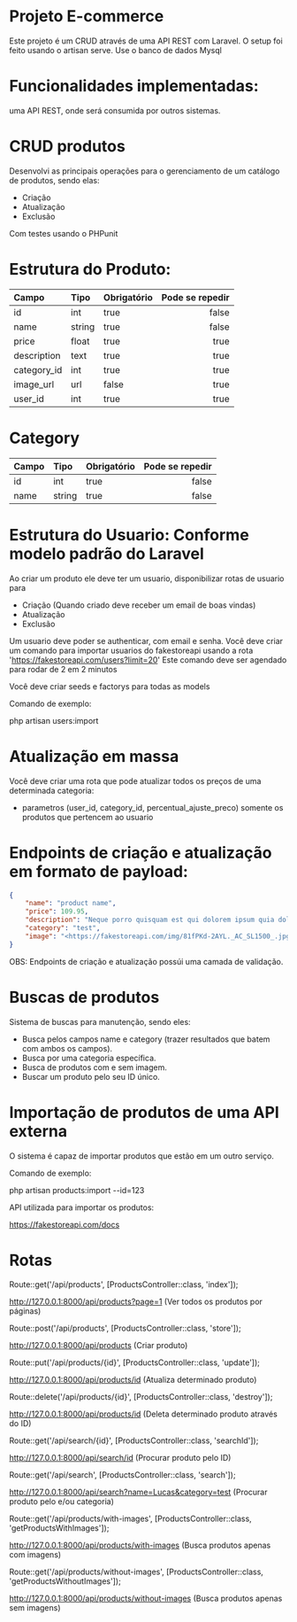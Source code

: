 # Projeto E-commerce
Este projeto é um CRUD através de uma API REST com Laravel.
O setup foi feito usando o artisan serve. Use o banco de dados Mysql


# Funcionalidades implementadas:
uma API REST, onde será consumida por outros sistemas.


# CRUD produtos
Desenvolvi as principais operações para o gerenciamento de um catálogo de produtos, sendo elas:

* Criação
* Atualização
* Exclusão

Com testes usando o PHPunit


# Estrutura do Produto:
| Campo       | Tipo      | Obrigatório     | Pode se repedir |
| :---        | :---      | :---            | ---:            |
| id          | int       | true            | false           |
| name        | string    | true            | false           |
| price       | float     | true            | true            |  
| description | text      | true            | true            |
| category_id | int       | true            | true            |
| image_url   | url       | false           | true            |
| user_id     | int       | true            | true            |

# Category
| Campo       | Tipo      | Obrigatório     | Pode se repedir |
| :---        | :---      | :---            | ---:            |
| id          | int       | true            | false           |
| name        | string    | true            | false           |

# Estrutura do Usuario: Conforme modelo padrão do Laravel
Ao criar um produto ele deve ter um usuario, disponibilizar rotas de usuario para

* Criação (Quando criado deve receber um email de boas vindas)
* Atualização
* Exclusão

Um usuario deve poder se authenticar, com email e senha.
Você deve criar um comando para importar usuarios do fakestoreapi usando a rota 'https://fakestoreapi.com/users?limit=20'
Este comando deve ser agendado para rodar de 2 em 2 minutos

Você deve criar seeds e factorys para todas as models

Comando de exemplo:

php artisan users:import

# Atualização em massa
Você deve criar uma rota que pode atualizar todos os preços de uma determinada categoria:

* parametros (user_id, category_id, percentual_ajuste_preco) somente os produtos que pertencem ao usuario


# Endpoints de criação e atualização em formato de payload:

```json
{
    "name": "product name",
    "price": 109.95,
    "description": "Neque porro quisquam est qui dolorem ipsum quia dolor sit amet, consectetur, adipisci velit...",
    "category": "test",
    "image": "<https://fakestoreapi.com/img/81fPKd-2AYL._AC_SL1500_.jpg>"
}
```

OBS: Endpoints de criação e atualização possúi uma camada de validação.


# Buscas de produtos

Sistema de buscas para manutenção, sendo eles:

* Busca pelos campos name e category (trazer resultados que batem com ambos os campos).
* Busca por uma categoria específica.
* Busca de produtos com e sem imagem.
* Buscar um produto pelo seu ID único.


# Importação de produtos de uma API externa

O sistema é capaz de importar produtos que estão em um outro serviço.

Comando de exemplo:

php artisan products:import --id=123

API utilizada para importar os produtos:

https://fakestoreapi.com/docs


# Rotas

Route::get('/api/products', [ProductsController::class, 'index']);

http://127.0.0.1:8000/api/products?page=1 (Ver todos os produtos por páginas)



Route::post('/api/products', [ProductsController::class, 'store']);

http://127.0.0.1:8000/api/products (Criar produto)


Route::put('/api/products/{id}', [ProductsController::class, 'update']);

http://127.0.0.1:8000/api/products/id (Atualiza determinado produto)



Route::delete('/api/products/{id}', [ProductsController::class, 'destroy']);

http://127.0.0.1:8000/api/products/id (Deleta determinado produto através do ID)



Route::get('/api/search/{id}', [ProductsController::class, 'searchId']);

http://127.0.0.1:8000/api/search/id (Procurar produto pelo ID)



Route::get('/api/search', [ProductsController::class, 'search']);

http://127.0.0.1:8000/api/search?name=Lucas&category=test (Procurar produto pelo e/ou categoria)



Route::get('/api/products/with-images', [ProductsController::class, 'getProductsWithImages']);

http://127.0.0.1:8000/api/products/with-images (Busca produtos apenas com imagens)



Route::get('/api/products/without-images', [ProductsController::class, 'getProductsWithoutImages']);

http://127.0.0.1:8000/api/products/without-images (Busca produtos apenas sem imagens)